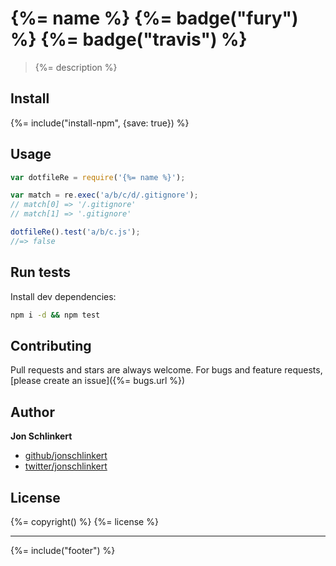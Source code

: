 # {%= name %} {%= badge("fury") %} {%= badge("travis") %}

> {%= description %}

## Install

{%= include("install-npm", {save: true}) %}

## Usage

```js
var dotfileRe = require('{%= name %}');

var match = re.exec('a/b/c/d/.gitignore');
// match[0] => '/.gitignore'
// match[1] => '.gitignore'

dotfileRe().test('a/b/c.js');
//=> false
```

## Run tests

Install dev dependencies:

```bash
npm i -d && npm test
```

## Contributing
Pull requests and stars are always welcome. For bugs and feature requests, [please create an issue]({%= bugs.url %})

## Author

**Jon Schlinkert**
 
+ [github/jonschlinkert](https://github.com/jonschlinkert)
+ [twitter/jonschlinkert](http://twitter.com/jonschlinkert) 

## License
{%= copyright() %}
{%= license %}

***

{%= include("footer") %}
